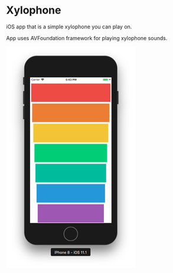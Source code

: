 # Xylophone
iOS app that is a simple xylophone you can play on.

App uses AVFoundation framework for playing xylophone sounds.

![App demo](https://github.com/Constantine-k/Images/blob/master/Xylophone.png)